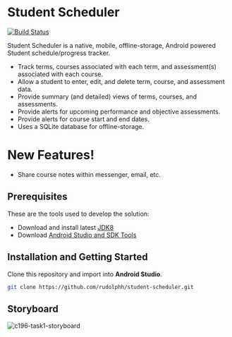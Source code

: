 # Student Scheduler


[![Build Status](https://travis-ci.org/joemccann/dillinger.svg?branch=master)](https://travis-ci.org/joemccann/dillinger)

Student Scheduler is a native, mobile, offline-storage, Android powered Student schedule/progress tracker.

  - Track terms, courses associated with each term, and assessment(s) associated with each course.
  - Allow a student to enter, edit, and delete term, course, and assessment data.
  - Provide summary (and detailed) views of terms, courses, and assessments.
  - Provide alerts for upcoming performance and objective assessments.
  - Provide alerts for course start and end dates.
  - Uses a SQLite database for offline-storage.

# New Features!

  - Share course notes within messenger, email, etc. 

## Prerequisites

These are the tools used to develop the solution:

- Download and install latest [JDK8](http://www.oracle.com/technetwork/java/javase/downloads/jdk8-downloads-2133151.html)
- Download [Android Studio and SDK Tools](https://developer.android.com/studio/index.html)

## Installation and Getting Started

Clone this repository and import into **Android Studio**.

```bash
git clone https://github.com/rudolphh/student-scheduler.git
```

## Storyboard
![c196-task1-storyboard](https://user-images.githubusercontent.com/949014/95365946-9cd8e780-0887-11eb-8d83-9792589b8a35.png)

